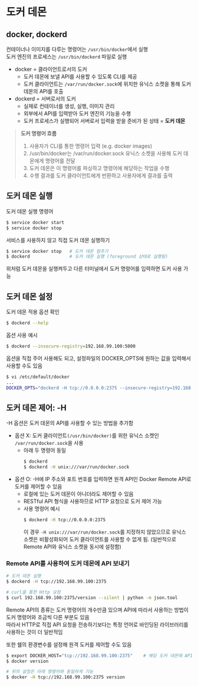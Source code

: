 # 도커 데몬

## docker, dockerd
컨테이너나 이미지를 다루는 명령어는 `/usr/bin/docker`에서 실행  
도커 엔진의 프로세스는 `/usr/bin/dockerd` 파일로 실행  

* docker = 클라이언트로서의 도커  
  - 도커 데몬에 보낼 API를 사용할 수 있도록 CLI를 제공   
  - 도커 클라이언트는 `/var/run/docker.sock`에 위치한 유닉스 소켓을 통해 도커 데몬의 API를 호출  
* dockerd = 서버로서의 도커  
  - 실제로 컨테이너를 생성, 실행, 이미지 관리
  - 외부에서 API를 입력받아 도커 엔진의 기능을 수행
  - 도커 프로세스가 실행되어 서버로서 입력을 받을 준비가 된 상태 = **도커 데몬**

> **도커 명령어 흐름**
>1. 사용자가 CLI를 통한 명령어 입력 (e.g. docker images)
>2. /usr/bin/docker는 /var/run/docker.sock 유닉스 소켓을 사용해 도커 데몬에게 명령어를 전달
>3. 도커 데몬은 이 명령어를 파싱하고 명령어에 해당하는 작업을 수행
>4. 수행 결과를 도커 클라이언트에게 반환하고 사용자에게 결과를 출력

## 도커 데몬 실행  
도커 데몬 실행 명령어
```sh
$ service docker start
$ service docker stop
```

서비스를 사용하지 않고 직접 도커 데몬 실행하기  
```sh
$ service docker stop   # 도커 데몬 멈추기
$ dockerd               # 도커 데몬 실행 (foreground 상태로 실행됨)
```
위처럼 도커 데몬을 실행켜두고 다른 터미널에서 도커 명령어를 입력하면 도커 사용 가능

## 도커 데몬 설정  
도커 데몬 적용 옵션 확인
```sh
$ dockerd --help
```

옵션 사용 예시
```sh
$ dockerd --insecure-registry=192.168.99.100:5000
```

옵션을 직접 주어 사용해도 되고, 설정파일의 DOCKER_OPTS에 원하는 값을 입력해서 사용할 수도 있음  
```sh
$ vi /etc/default/docker
...
DOCKER_OPTS="dockerd -H tcp://0.0.0.0:2375 --insecure-registry=192.168.100.99:5000 --tls=false"
```

## 도커 데몬 제어: -H
-H 옵션은 도커 데몬의 API를 사용할 수 있는 방법을 추가함  

- 옵션 X: 도커 클라이언트`(/usr/bin/docker)`를 위한 유닉스 소켓인 `/var/run/docker.sock`을 사용
  - 아래 두 명령어 동일
    ```sh
    $ dockerd
    $ dockerd -H unix:///var/run/docker.sock
    ```
- 옵션 O: -H에 IP 주소와 포트 번호를 입력하면 원격 API인 Docker Remote API로 도커를 제어할 수 있음  
  - 로컬에 있는 도커 데몬이 아니더라도 제어할 수 있음  
  - RESTful API 형식을 사용하므로 HTTP 요청으로 도커 제어 가능  
  - 사용 명령어 예시  
    ```sh
    $ dockerd -H tcp://0.0.0.0:2375
    ```
    이 경우 `-H unix:///var/run/docker.sock`를 지정하지 않았으므로 유닉스 소켓은 비활성화되어 도커 클라이언트를 사용할 수 없게 됨. (일반적으로 Remote API와 유닉스 소켓을 동시에 설정함)

### Remote API를 사용하여 도커 데몬에 API 보내기
```sh
# 도커 데몬 실행
$ dockerd -H tcp://192.168.99.100:2375

# curl을 통한 Http 요청
$ curl 192.168.99.100:2375/version --silent | python -m json.tool
```

Remote API의 종류는 도커 명령어의 개수만큼 있으며 API에 따라서 사용하는 방법이 도커 명령어와 조금씩 다른 부분도 있음  
따라서 HTTP로 직접 API 요청을 전송하기보다는 특정 언어로 바인딩된 라이브러리를 사용하는 것이 더 일반적임  

또한 쉘의 환경변수를 설정해 원격 도커를 제어할 수도 있음  
```sh
$ export DOCKER_HOST="tcp://192.168.99.100:2375"    # 해당 도커 데몬에 API 요청을 전달
$ docker version

# 위의 설정은 아래 명령어와 동일하게 기능
$ docker -H tcp://192.168.99.100:2375 version
```
